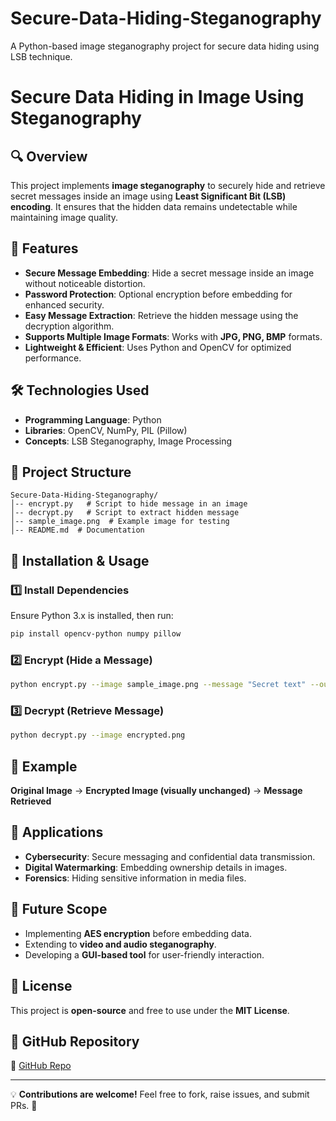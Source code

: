 # Secure-Data-Hiding-Steganography
A Python-based image steganography project for secure data hiding using LSB technique.
# Secure Data Hiding in Image Using Steganography

## 🔍 Overview
This project implements **image steganography** to securely hide and retrieve secret messages inside an image using **Least Significant Bit (LSB) encoding**. It ensures that the hidden data remains undetectable while maintaining image quality.

## 🚀 Features
- **Secure Message Embedding**: Hide a secret message inside an image without noticeable distortion.
- **Password Protection**: Optional encryption before embedding for enhanced security.
- **Easy Message Extraction**: Retrieve the hidden message using the decryption algorithm.
- **Supports Multiple Image Formats**: Works with **JPG, PNG, BMP** formats.
- **Lightweight & Efficient**: Uses Python and OpenCV for optimized performance.

## 🛠️ Technologies Used
- **Programming Language**: Python
- **Libraries**: OpenCV, NumPy, PIL (Pillow)
- **Concepts**: LSB Steganography, Image Processing

## 📂 Project Structure
```
Secure-Data-Hiding-Steganography/
│-- encrypt.py   # Script to hide message in an image
│-- decrypt.py   # Script to extract hidden message
│-- sample_image.png  # Example image for testing
│-- README.md  # Documentation
```

## 🔧 Installation & Usage
### **1️⃣ Install Dependencies**
Ensure Python 3.x is installed, then run:
```bash
pip install opencv-python numpy pillow
```

### **2️⃣ Encrypt (Hide a Message)**
```bash
python encrypt.py --image sample_image.png --message "Secret text" --output encrypted.png
```

### **3️⃣ Decrypt (Retrieve Message)**
```bash
python decrypt.py --image encrypted.png
```

## 📌 Example
**Original Image** → **Encrypted Image (visually unchanged)** → **Message Retrieved**

## 🎯 Applications
- **Cybersecurity**: Secure messaging and confidential data transmission.
- **Digital Watermarking**: Embedding ownership details in images.
- **Forensics**: Hiding sensitive information in media files.

## 🔮 Future Scope
- Implementing **AES encryption** before embedding data.
- Extending to **video and audio steganography**.
- Developing a **GUI-based tool** for user-friendly interaction.

## 📜 License
This project is **open-source** and free to use under the **MIT License**.

## 📎 GitHub Repository
🔗 [GitHub Repo](https://github.com/ABHISHEKJULA07/Secure-Data-Hiding-Steganography/)

---
💡 **Contributions are welcome!** Feel free to fork, raise issues, and submit PRs. 🚀

